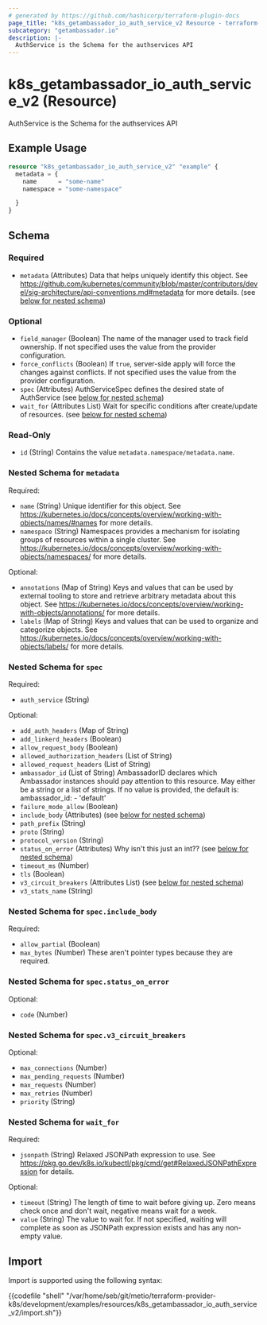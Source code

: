 ```yaml
---
# generated by https://github.com/hashicorp/terraform-plugin-docs
page_title: "k8s_getambassador_io_auth_service_v2 Resource - terraform-provider-k8s"
subcategory: "getambassador.io"
description: |-
  AuthService is the Schema for the authservices API
---
```


# k8s_getambassador_io_auth_service_v2 (Resource)

AuthService is the Schema for the authservices API

## Example Usage

```terraform
resource "k8s_getambassador_io_auth_service_v2" "example" {
  metadata = {
    name      = "some-name"
    namespace = "some-namespace"

  }
}
```

<!-- schema generated by tfplugindocs -->
## Schema

### Required

- `metadata` (Attributes) Data that helps uniquely identify this object. See https://github.com/kubernetes/community/blob/master/contributors/devel/sig-architecture/api-conventions.md#metadata for more details. (see [below for nested schema](#nestedatt--metadata))

### Optional

- `field_manager` (Boolean) The name of the manager used to track field ownership. If not specified uses the value from the provider configuration.
- `force_conflicts` (Boolean) If `true`, server-side apply will force the changes against conflicts. If not specified uses the value from the provider configuration.
- `spec` (Attributes) AuthServiceSpec defines the desired state of AuthService (see [below for nested schema](#nestedatt--spec))
- `wait_for` (Attributes List) Wait for specific conditions after create/update of resources. (see [below for nested schema](#nestedatt--wait_for))

### Read-Only

- `id` (String) Contains the value `metadata.namespace/metadata.name`.

<a id="nestedatt--metadata"></a>
### Nested Schema for `metadata`

Required:

- `name` (String) Unique identifier for this object. See https://kubernetes.io/docs/concepts/overview/working-with-objects/names/#names for more details.
- `namespace` (String) Namespaces provides a mechanism for isolating groups of resources within a single cluster. See https://kubernetes.io/docs/concepts/overview/working-with-objects/namespaces/ for more details.

Optional:

- `annotations` (Map of String) Keys and values that can be used by external tooling to store and retrieve arbitrary metadata about this object. See https://kubernetes.io/docs/concepts/overview/working-with-objects/annotations/ for more details.
- `labels` (Map of String) Keys and values that can be used to organize and categorize objects. See https://kubernetes.io/docs/concepts/overview/working-with-objects/labels/ for more details.


<a id="nestedatt--spec"></a>
### Nested Schema for `spec`

Required:

- `auth_service` (String)

Optional:

- `add_auth_headers` (Map of String)
- `add_linkerd_headers` (Boolean)
- `allow_request_body` (Boolean)
- `allowed_authorization_headers` (List of String)
- `allowed_request_headers` (List of String)
- `ambassador_id` (List of String) AmbassadorID declares which Ambassador instances should pay attention to this resource.  May either be a string or a list of strings.  If no value is provided, the default is:  ambassador_id: - 'default'
- `failure_mode_allow` (Boolean)
- `include_body` (Attributes) (see [below for nested schema](#nestedatt--spec--include_body))
- `path_prefix` (String)
- `proto` (String)
- `protocol_version` (String)
- `status_on_error` (Attributes) Why isn't this just an int?? (see [below for nested schema](#nestedatt--spec--status_on_error))
- `timeout_ms` (Number)
- `tls` (Boolean)
- `v3_circuit_breakers` (Attributes List) (see [below for nested schema](#nestedatt--spec--v3_circuit_breakers))
- `v3_stats_name` (String)

<a id="nestedatt--spec--include_body"></a>
### Nested Schema for `spec.include_body`

Required:

- `allow_partial` (Boolean)
- `max_bytes` (Number) These aren't pointer types because they are required.


<a id="nestedatt--spec--status_on_error"></a>
### Nested Schema for `spec.status_on_error`

Optional:

- `code` (Number)


<a id="nestedatt--spec--v3_circuit_breakers"></a>
### Nested Schema for `spec.v3_circuit_breakers`

Optional:

- `max_connections` (Number)
- `max_pending_requests` (Number)
- `max_requests` (Number)
- `max_retries` (Number)
- `priority` (String)



<a id="nestedatt--wait_for"></a>
### Nested Schema for `wait_for`

Required:

- `jsonpath` (String) Relaxed JSONPath expression to use. See https://pkg.go.dev/k8s.io/kubectl/pkg/cmd/get#RelaxedJSONPathExpression for details.

Optional:

- `timeout` (String) The length of time to wait before giving up. Zero means check once and don't wait, negative means wait for a week.
- `value` (String) The value to wait for. If not specified, waiting will complete as soon as JSONPath expression exists and has any non-empty value.

## Import

Import is supported using the following syntax:

{{codefile "shell" "/var/home/seb/git/metio/terraform-provider-k8s/development/examples/resources/k8s_getambassador_io_auth_service_v2/import.sh"}}
